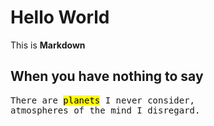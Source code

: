 # Hello World

This is **Markdown**

## When you have nothing to say

<pre>There are <mark>planets</mark> I never consider,
atmospheres of the mind I disregard.</pre>
